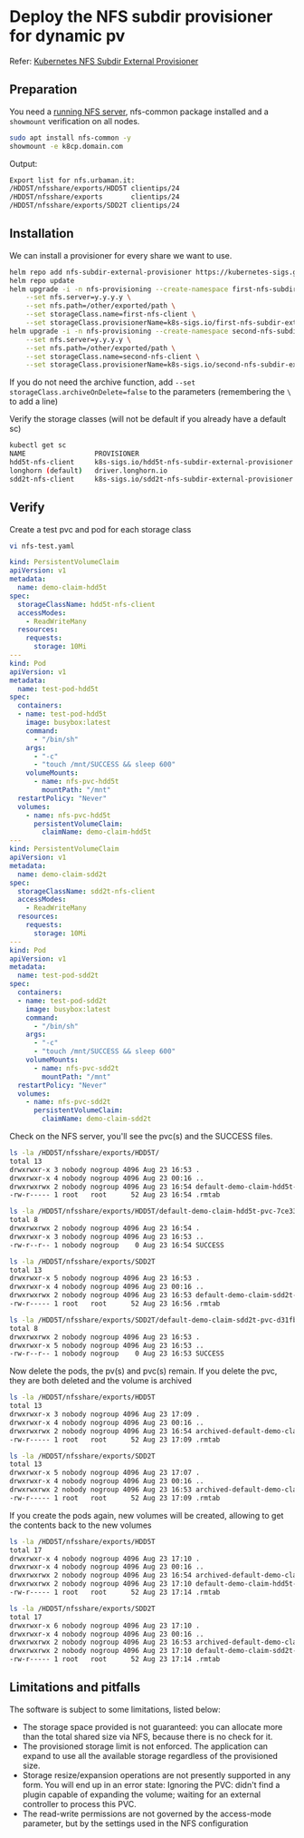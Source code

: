 # Deploy the NFS subdir provisioner for dynamic pv

Refer: [Kubernetes NFS Subdir External Provisioner](https://github.com/kubernetes-sigs/nfs-subdir-external-provisioner)

## Preparation

You need a [running NFS server](https://github.com/urbaman/HomeLab/tree/main/Storage/NFS%20Cluster), nfs-common package installed and a `showmount` verification on all nodes.

```bash
sudo apt install nfs-common -y
showmount -e k8cp.domain.com
```

Output:

```bash
Export list for nfs.urbaman.it:
/HDD5T/nfsshare/exports/HDD5T clientips/24
/HDD5T/nfsshare/exports       clientips/24
/HDD5T/nfsshare/exports/SDD2T clientips/24
```

## Installation

We can install a provisioner for every share we want to use.

```bash
helm repo add nfs-subdir-external-provisioner https://kubernetes-sigs.github.io/nfs-subdir-external-provisioner
helm repo update
helm upgrade -i -n nfs-provisioning --create-namespace first-nfs-subdir-external-provisioner nfs-subdir-external-provisioner/nfs-subdir-external-provisioner \
    --set nfs.server=y.y.y.y \
    --set nfs.path=/other/exported/path \
    --set storageClass.name=first-nfs-client \
    --set storageClass.provisionerName=k8s-sigs.io/first-nfs-subdir-external-provisioner
helm upgrade -i -n nfs-provisioning --create-namespace second-nfs-subdir-external-provisioner nfs-subdir-external-provisioner/nfs-subdir-external-provisioner \
    --set nfs.server=y.y.y.y \
    --set nfs.path=/other/exported/path \
    --set storageClass.name=second-nfs-client \
    --set storageClass.provisionerName=k8s-sigs.io/second-nfs-subdir-external-provisioner
```

If you do not need the archive function, add `--set storageClass.archiveOnDelete=false` to the parameters (remembering the `\` to add a line)

Verify the storage classes (will not be default if you already have a default sc)

```bash
kubectl get sc
NAME                 PROVISIONER                                         RECLAIMPOLICY   VOLUMEBINDINGMODE   ALLOWVOLUMEEXPANSION   AGE
hdd5t-nfs-client     k8s-sigs.io/hdd5t-nfs-subdir-external-provisioner   Delete          Immediate           true                   3m50s
longhorn (default)   driver.longhorn.io                                  Delete          Immediate           true                   85d
sdd2t-nfs-client     k8s-sigs.io/sdd2t-nfs-subdir-external-provisioner   Delete          Immediate           true                   3m46s
```

## Verify

Create a test pvc and pod for each storage class

```bash
vi nfs-test.yaml
```

```yaml
kind: PersistentVolumeClaim
apiVersion: v1
metadata:
  name: demo-claim-hdd5t
spec:
  storageClassName: hdd5t-nfs-client
  accessModes:
    - ReadWriteMany
  resources:
    requests:
      storage: 10Mi
---
kind: Pod
apiVersion: v1
metadata:
  name: test-pod-hdd5t
spec:
  containers:
  - name: test-pod-hdd5t
    image: busybox:latest
    command:
      - "/bin/sh"
    args:
      - "-c"
      - "touch /mnt/SUCCESS && sleep 600"
    volumeMounts:
      - name: nfs-pvc-hdd5t
        mountPath: "/mnt"
  restartPolicy: "Never"
  volumes:
    - name: nfs-pvc-hdd5t
      persistentVolumeClaim:
        claimName: demo-claim-hdd5t
---
kind: PersistentVolumeClaim
apiVersion: v1
metadata:
  name: demo-claim-sdd2t
spec:
  storageClassName: sdd2t-nfs-client
  accessModes:
    - ReadWriteMany
  resources:
    requests:
      storage: 10Mi
---
kind: Pod
apiVersion: v1
metadata:
  name: test-pod-sdd2t
spec:
  containers:
  - name: test-pod-sdd2t
    image: busybox:latest
    command:
      - "/bin/sh"
    args:
      - "-c"
      - "touch /mnt/SUCCESS && sleep 600"
    volumeMounts:
      - name: nfs-pvc-sdd2t
        mountPath: "/mnt"
  restartPolicy: "Never"
  volumes:
    - name: nfs-pvc-sdd2t
      persistentVolumeClaim:
        claimName: demo-claim-sdd2t
```

Check on the NFS server, you'll see the pvc(s) and the SUCCESS files.

```bash
ls -la /HDD5T/nfsshare/exports/HDD5T/
total 13
drwxrwxr-x 3 nobody nogroup 4096 Aug 23 16:53 .
drwxrwxr-x 4 nobody nogroup 4096 Aug 23 00:16 ..
drwxrwxrwx 2 nobody nogroup 4096 Aug 23 16:54 default-demo-claim-hdd5t-pvc-7ce33985-1dfe-4985-a015-a534f7e03bdd
-rw-r----- 1 root   root      52 Aug 23 16:54 .rmtab
```

```bash
ls -la /HDD5T/nfsshare/exports/HDD5T/default-demo-claim-hdd5t-pvc-7ce33985-1dfe-4985-a015-a534f7e03bdd/
total 8
drwxrwxrwx 2 nobody nogroup 4096 Aug 23 16:54 .
drwxrwxr-x 3 nobody nogroup 4096 Aug 23 16:53 ..
-rw-r--r-- 1 nobody nogroup    0 Aug 23 16:54 SUCCESS
```

```bash
ls -la /HDD5T/nfsshare/exports/SDD2T
total 13
drwxrwxr-x 5 nobody nogroup 4096 Aug 23 16:53 .
drwxrwxr-x 4 nobody nogroup 4096 Aug 23 00:16 ..
drwxrwxrwx 2 nobody nogroup 4096 Aug 23 16:53 default-demo-claim-sdd2t-pvc-d31fbcc9-8cab-4c28-b162-2349ff6350c3
-rw-r----- 1 root   root      52 Aug 23 16:56 .rmtab
```

```bash
ls -la /HDD5T/nfsshare/exports/SDD2T/default-demo-claim-sdd2t-pvc-d31fbcc9-8cab-4c28-b162-2349ff6350c3/
total 8
drwxrwxrwx 2 nobody nogroup 4096 Aug 23 16:53 .
drwxrwxr-x 5 nobody nogroup 4096 Aug 23 16:53 ..
-rw-r--r-- 1 nobody nogroup    0 Aug 23 16:53 SUCCESS
```

Now delete the pods, the pv(s) and pvc(s) remain. If you delete the pvc, they are both deleted and the volume is archived

```bash
ls -la /HDD5T/nfsshare/exports/HDD5T
total 13
drwxrwxr-x 3 nobody nogroup 4096 Aug 23 17:09 .
drwxrwxr-x 4 nobody nogroup 4096 Aug 23 00:16 ..
drwxrwxrwx 2 nobody nogroup 4096 Aug 23 16:54 archived-default-demo-claim-hdd5t-pvc-7ce33985-1dfe-4985-a015-a534f7e03bdd
-rw-r----- 1 root   root      52 Aug 23 17:09 .rmtab
```

```bash
ls -la /HDD5T/nfsshare/exports/SDD2T
total 13
drwxrwxr-x 5 nobody nogroup 4096 Aug 23 17:07 .
drwxrwxr-x 4 nobody nogroup 4096 Aug 23 00:16 ..
drwxrwxrwx 2 nobody nogroup 4096 Aug 23 16:53 archived-default-demo-claim-sdd2t-pvc-d31fbcc9-8cab-4c28-b162-2349ff6350c3
-rw-r----- 1 root   root      52 Aug 23 17:09 .rmtab
```

If you create the pods again, new volumes will be created, allowing to get the contents back to the new volumes

```bash
ls -la /HDD5T/nfsshare/exports/HDD5T
total 17
drwxrwxr-x 4 nobody nogroup 4096 Aug 23 17:10 .
drwxrwxr-x 4 nobody nogroup 4096 Aug 23 00:16 ..
drwxrwxrwx 2 nobody nogroup 4096 Aug 23 16:54 archived-default-demo-claim-hdd5t-pvc-7ce33985-1dfe-4985-a015-a534f7e03bdd
drwxrwxrwx 2 nobody nogroup 4096 Aug 23 17:10 default-demo-claim-hdd5t-pvc-cb501ec4-c418-42f8-856f-3b5b55571eff
-rw-r----- 1 root   root      52 Aug 23 17:14 .rmtab
```

```bash
ls -la /HDD5T/nfsshare/exports/SDD2T
total 17
drwxrwxr-x 6 nobody nogroup 4096 Aug 23 17:10 .
drwxrwxr-x 4 nobody nogroup 4096 Aug 23 00:16 ..
drwxrwxrwx 2 nobody nogroup 4096 Aug 23 16:53 archived-default-demo-claim-sdd2t-pvc-d31fbcc9-8cab-4c28-b162-2349ff6350c3
drwxrwxrwx 2 nobody nogroup 4096 Aug 23 17:10 default-demo-claim-sdd2t-pvc-b973a974-145c-49c0-897e-b196b14d1c67
-rw-r----- 1 root   root      52 Aug 23 17:14 .rmtab
```

## Limitations and pitfalls

The software is subject to some limitations, listed below:

- The storage space provided is not guaranteed: you can allocate more than the total shared size via NFS, because there is no check for it.
- The provisioned storage limit is not enforced. The application can expand to use all the available storage regardless of the provisioned size.
- Storage resize/expansion operations are not presently supported in any form. You will end up in an error state: Ignoring the PVC: didn't find a plugin capable of expanding the volume; waiting for an external controller to process this PVC.
- The read-write permissions are not governed by the access-mode parameter, but by the settings used in the NFS configuration
